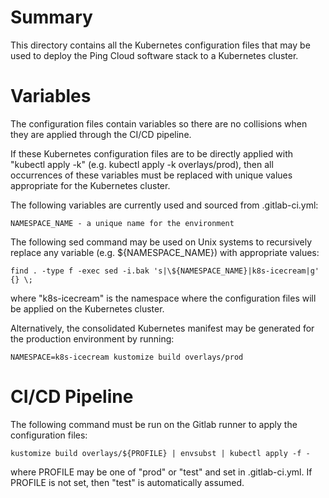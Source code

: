 # Summary

This directory contains all the Kubernetes configuration files that may be used
to deploy the Ping Cloud software stack to a Kubernetes cluster.

# Variables

The configuration files contain variables so there are no collisions when they
are applied through the CI/CD pipeline.

If these Kubernetes configuration files are to be directly applied with
"kubectl apply -k" (e.g. kubectl apply -k overlays/prod), then all occurrences
of these variables must be replaced with unique values appropriate for the
Kubernetes cluster.

The following variables are currently used and sourced from .gitlab-ci.yml:

```
NAMESPACE_NAME - a unique name for the environment
```

The following sed command may be used on Unix systems to recursively replace
any variable (e.g. ${NAMESPACE_NAME}) with appropriate values:


```
find . -type f -exec sed -i.bak 's|\${NAMESPACE_NAME}|k8s-icecream|g' {} \;
```

where "k8s-icecream" is the namespace where the configuration files will be
applied on the Kubernetes cluster.

Alternatively, the consolidated Kubernetes manifest may be generated for the
production environment by running:

```
NAMESPACE=k8s-icecream kustomize build overlays/prod
```

# CI/CD Pipeline

The following command must be run on the  Gitlab runner to apply the
configuration files:

```
kustomize build overlays/${PROFILE} | envsubst | kubectl apply -f -
```

where PROFILE may be one of "prod" or "test" and set in .gitlab-ci.yml.
If PROFILE is not set, then "test" is automatically assumed.
